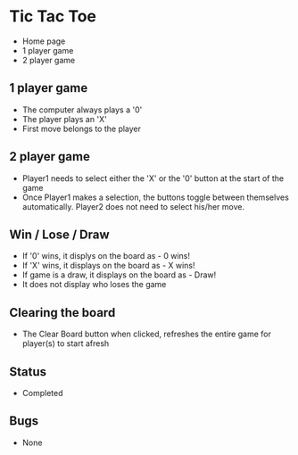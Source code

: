 # Tic Tac Toe
- Home page
- 1 player game
- 2 player game

## 1 player game
- The computer always plays a '0'
- The player plays an 'X'
- First move belongs to the player

## 2 player game
- Player1 needs to select either the 'X' or the '0' button at the start of the game
- Once Player1 makes a selection, the buttons toggle between themselves automatically. Player2 does not need to select his/her move.

## Win / Lose / Draw
- If '0' wins, it displys on the board as - 0 wins!
- If 'X' wins, it displays on the board as - X wins!
- If game is a draw, it displays on the board as - Draw!
- It does not display who loses the game

## Clearing the board 
- The Clear Board button when clicked, refreshes the entire game for player(s) to start afresh

## Status
- Completed

## Bugs
- None